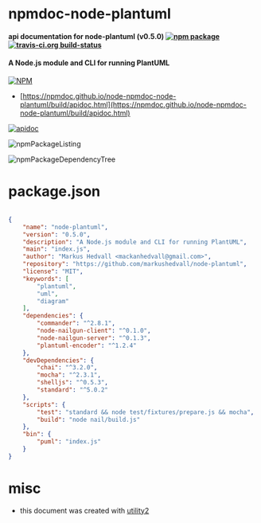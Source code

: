# npmdoc-node-plantuml

#### api documentation for  node-plantuml (v0.5.0)  [![npm package](https://img.shields.io/npm/v/npmdoc-node-plantuml.svg?style=flat-square)](https://www.npmjs.org/package/npmdoc-node-plantuml) [![travis-ci.org build-status](https://api.travis-ci.org/npmdoc/node-npmdoc-node-plantuml.svg)](https://travis-ci.org/npmdoc/node-npmdoc-node-plantuml)

#### A Node.js module and CLI for running PlantUML

[![NPM](https://nodei.co/npm/node-plantuml.png?downloads=true&downloadRank=true&stars=true)](https://www.npmjs.com/package/node-plantuml)

- [https://npmdoc.github.io/node-npmdoc-node-plantuml/build/apidoc.html](https://npmdoc.github.io/node-npmdoc-node-plantuml/build/apidoc.html)

[![apidoc](https://npmdoc.github.io/node-npmdoc-node-plantuml/build/screenCapture.buildCi.browser.%252Ftmp%252Fbuild%252Fapidoc.html.png)](https://npmdoc.github.io/node-npmdoc-node-plantuml/build/apidoc.html)

![npmPackageListing](https://npmdoc.github.io/node-npmdoc-node-plantuml/build/screenCapture.npmPackageListing.svg)

![npmPackageDependencyTree](https://npmdoc.github.io/node-npmdoc-node-plantuml/build/screenCapture.npmPackageDependencyTree.svg)



# package.json

```json

{
    "name": "node-plantuml",
    "version": "0.5.0",
    "description": "A Node.js module and CLI for running PlantUML",
    "main": "index.js",
    "author": "Markus Hedvall <mackanhedvall@gmail.com>",
    "repository": "https://github.com/markushedvall/node-plantuml",
    "license": "MIT",
    "keywords": [
        "plantuml",
        "uml",
        "diagram"
    ],
    "dependencies": {
        "commander": "^2.8.1",
        "node-nailgun-client": "^0.1.0",
        "node-nailgun-server": "^0.1.3",
        "plantuml-encoder": "^1.2.4"
    },
    "devDependencies": {
        "chai": "^3.2.0",
        "mocha": "^2.3.1",
        "shelljs": "^0.5.3",
        "standard": "^5.0.2"
    },
    "scripts": {
        "test": "standard && node test/fixtures/prepare.js && mocha",
        "build": "node nail/build.js"
    },
    "bin": {
        "puml": "index.js"
    }
}
```



# misc
- this document was created with [utility2](https://github.com/kaizhu256/node-utility2)
